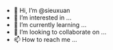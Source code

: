 - 👋 Hi, I’m @sieuxuan
- 👀 I’m interested in ...
- 🌱 I’m currently learning ...
- 💞️ I’m looking to collaborate on ...
- 📫 How to reach me ...

<!---
sieuxuan/sieuxuan is a ✨ special ✨ repository because its `README.md` (this file) appears on your GitHub profile.
You can click the Preview link to take a look at your changes.
--->
